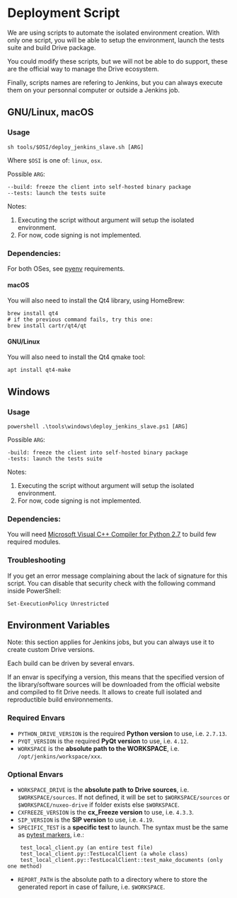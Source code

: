 # Deployment Script

We are using scripts to automate the isolated environment creation. With only one script, you will be able to setup the environment, launch the tests suite and build Drive package. 

You could modify these scripts, but we will not be able to do support, these are the official way to manage the Drive ecosystem.

Finally, scripts names are refering to Jenkins, but you can always execute them on your personnal computer or outside a Jenkins job.

## GNU/Linux, macOS

### Usage

    sh tools/$OSI/deploy_jenkins_slave.sh [ARG]

Where `$OSI` is one of: `linux`, `osx`.

Possible `ARG`:

    --build: freeze the client into self-hosted binary package
    --tests: launch the tests suite

Notes:
1. Executing the script without argument will setup the isolated environment.
2. For now, code signing is not implemented.

### Dependencies:

For both OSes, see [pyenv](https://github.com/yyuu/pyenv/wiki/Common-build-problems#requirements) requirements.

#### macOS

You will also need to install the Qt4 library, using HomeBrew:

	brew install qt4
	# if the previous command fails, try this one:
	brew install cartr/qt4/qt

#### GNU/Linux

You will also need to install the Qt4 qmake tool:

	apt install qt4-make

## Windows

### Usage

    powershell .\tools\windows\deploy_jenkins_slave.ps1 [ARG]

Possible `ARG`:

    -build: freeze the client into self-hosted binary package
    -tests: launch the tests suite

Notes:
1. Executing the script without argument will setup the isolated environment.
2. For now, code signing is not implemented.

### Dependencies:

You will need [Microsoft Visual C++ Compiler for Python 2.7](https://www.microsoft.com/en-us/download/details.aspx?id=44266) to build few required modules.

### Troubleshooting

If you get an error message complaining about the lack of signature for this script.
You can disable that security check with the following command inside PowerShell:

	Set-ExecutionPolicy Unrestricted

## Environment Variables

Note: this section applies for Jenkins jobs, but you can always use it to create custom Drive versions.

Each build can be driven by several envars.

If an envar is specifying a version, this means that the specified version of the library/software sources will be downloaded from the official website and compiled to fit Drive needs. It allows to create full isolated and reproductible build environnements.

### Required Envars

- `PYTHON_DRIVE_VERSION` is the required **Python version** to use, i.e. `2.7.13`.
- `PYQT_VERSION` is the required **PyQt version** to use, i.e. `4.12`.
- `WORKSPACE` is the **absolute path to the WORKSPACE**, i.e. `/opt/jenkins/workspace/xxx`.

### Optional Envars

- `WORKSPACE_DRIVE` is the **absolute path to Drive sources**, i.e. `$WORKSPACE/sources`. If not defined, it will be set to `$WORKSPACE/sources` or `$WORKSPACE/nuxeo-drive` if folder exists else `$WORKSPACE`.
- `CXFREEZE_VERSION` is the **cx_Freeze version** to use, i.e. `4.3.3`.
- `SIP_VERSION` is the **SIP version** to use, i.e. `4.19`.
- `SPECIFIC_TEST` is a **specific test** to launch. The syntax must be the same as [pytest markers](http://doc.pytest.org/en/latest/example/markers.html#selecting-tests-based-on-their-node-id), i.e.:
```
    test_local_client.py (an entire test file)
    test_local_client.py::TestLocalClient (a whole class)
    test_local_client.py::TestLocalClient::test_make_documents (only one method)
```
- `REPORT_PATH` is the absolute path to a directory where to store the generated report in case of failure, i.e. `$WORKSPACE`.
